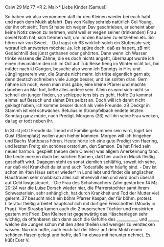  Calw 29 Mz 77
 <R 2. Mai>*
Liebe Kinder [Samuel]

So haben wir also vernommen daß ihr den Kleinen wieder bei euch habt und nach dem Mukh abfahrt. Das von Kalley schrieb natürlich Col Young, der ihn oft sieht. Tom St habe ich wegen Dav geschrieben, er scheint aber keine Notiz davon zu nehmen, wohl weil er wegen seiner (trinkenden) Frau soviel Noth hat, sich trennen will, um ihr den Knaben zu entziehen etc. So hören wir von Sweet. - Du fragst ob 63 wirklich solch ein Stufenjahr sei; worauf ich antworten möchte: Ja. Ich spüre doch, daß es hapert, zB mit Gedächtniß des jünst gethanen oder gehörten. Dann wenn ich Wasser trinke wissens die Zähne, die es doch nichts angeht, überhaupt wurde ich einen rheumatism den ich im Oct auf Tüb Reise fieng im Winter nicht los, bin müder nach kl Gängen, besuche also wenn ich Sonntgs in Hirs und Jünglingsverein war, die Stunde nicht mehr. Ich träte eigentlich gern ab; denn deutsch schreiben viele Junge besser, und sie sollten dran. Gern nähme ich noch, wenn man mirs gäbe, eine kleine Pfarrei und machte daneben an Mal fort, ließe alles andere sein. Allein es wird sich nicht so schnell ein junger finden, so schleppe ichs bis es geht. Hoffe Du kommst einmal auf Besuch und siehst Dirs selbst an. Doch will ich damit nicht geklagt haben, ich komme besser durch als viele Freunde. zB Deckgr in Stammh ist viel schwächer. Betulius in Strümpfelbach endete letzten Sonntag ganz müde, nach Predigt. Morgens (26) will ihn seine Frau wecken, da lag er todt neben ihr.

In St ist jetzt Freude da Theod mit Familie gekommen sein wird, logirt bei Gust (Bärenplatz) wollen auch hieher kommen. Morgen will ich hingehen und Bachs Matthpass hören. Heute hörte ich eine gute Predigt von Haering, und letzten Freitg ein schönes oratorium, den Samson. Da hat Fried sein neues harmon. gespielt (neben dem Clavier) was allgem Anerkennung fand. Die Leute merken doch bei solchen Sachen, daß hier auch in Musik fleißig geschafft wird. Dagegen steht es sonst ziemlich schläfrig, soweit ich sehe, nur daß viel Krankheit da ist und auch Todesfälle sehr häufig sind. - Dav ist schon im 4ten Haus seit er wieder* in Lond lebt und findet die englischen Hausfrauen sehr snobbisch alles soll ehrenvoll sein und wird doch überall auf Geld losgesteuert. - Die Frau des Schuhmachers Zahn gestorben 14 Mz. 20-24 war die Luise Dorsch wieder hier, die Pfarrerstochter samt ihrem Schwesterlein, sehr anhänglich, hat durch Krankheit und Tod der Mutter viel gelernt. 27 besucht mich ein böhm Pfarrer Kaspar, der für böhm. protest. Literatur fleißig arbeitet hauptsächlich mit dortigen Freischotten (Moody in Prag). Von Strasbg kamen auch die 2 buserschen Töchter und musicirten gestern mit Fried. Den Kleinen ist gegenwärtig das Häschenlegen sehr wichtig, da offenbaren sich dann auch die Gefühle des ___________ und _____, welche die Jungen schon mit den alten theilen und weniger zu verstecken wissen. Nun ich hoffe, auch euch hat der Merz auf dem Mukh einen schönen Hasen gelegt und hoffe, daß ihr etwas mit herunter nehmet. Es küßt
 Euer V.
